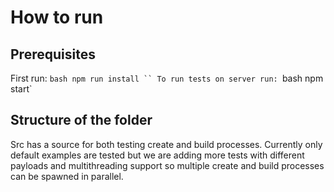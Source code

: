 # How to run

## Prerequisites

First run:
`bash
npm run install
``
To run tests on server run:
`bash
npm start`

## Structure of the folder

Src has a source for both testing create and build processes.
Currently only default examples are tested but we are adding more tests with different payloads and multithreading support so multiple create and build processes can be spawned in parallel.